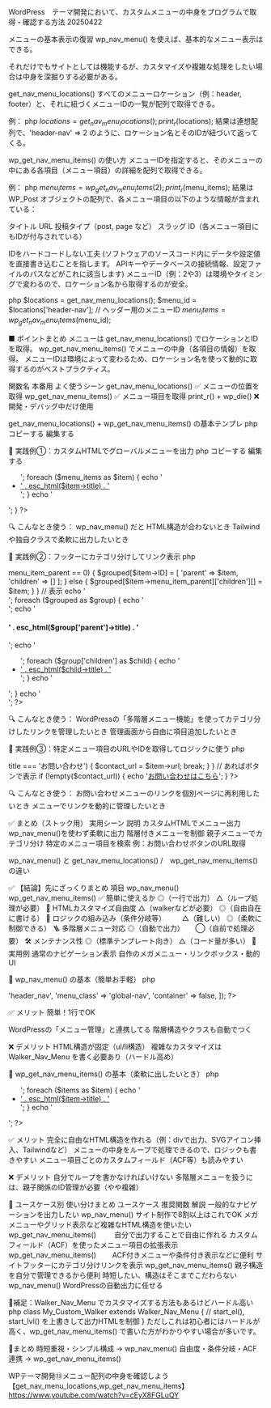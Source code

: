 WordPress　テーマ開発において、カスタムメニューの中身をプログラムで取得・確認する方法 20250422


メニューの基本表示の復習
wp_nav_menu() を使えば、基本的なメニュー表示はできる。

それだけでもサイトとしては機能するが、カスタマイズや複雑な処理をしたい場合は中身を深掘りする必要がある。

get_nav_menu_locations()
すべてのメニューロケーション（例：header, footer）と、それに紐づくメニューIDの一覧が配列で取得できる。

例：
php
$locations = get_nav_menu_locations();
print_r($locations);
結果は連想配列で、'header-nav' => 2 のように、ロケーション名とそのIDが紐づいて返ってくる。


wp_get_nav_menu_items() の使い方
メニューIDを指定すると、そのメニューの中にある各項目（メニュー項目）の詳細を配列で取得できる。

例：
php
$menu_items = wp_get_nav_menu_items(2);
print_r($menu_items);
結果は WP_Post オブジェクトの配列で、各メニュー項目の以下のような情報が含まれている：

タイトル
URL
投稿タイプ（post, page など）
スラッグ
ID（各メニュー項目にもIDが付与されている）

IDをハードコードしない工夫
(ソフトウェアのソースコード内にデータや設定値を直接書き込むことを指します。 APIキーやデータベースの接続情報、設定ファイルのパスなどがこれに該当します)
メニューID（例：2や3）は環境やタイミングで変わるので、ロケーション名から取得するのが安全。

php
$locations = get_nav_menu_locations();
$menu_id = $locations['header-nav']; // ヘッダー用のメニューID
$menu_items = wp_get_nav_menu_items($menu_id);

■ ポイントまとめ
メニューは get_nav_menu_locations() でロケーションとIDを取得。
wp_get_nav_menu_items() でメニューの中身（各項目の情報）を取得。
メニューIDは環境によって変わるため、ロケーション名を使って動的に取得するのがベストプラクティス。

関数名                      	    本番用	            よく使うシーン
get_nav_menu_locations()	        ✅	            メニューの位置を取得
wp_get_nav_menu_items()	            ✅	            メニュー項目を取得
print_r() + wp_die()	            ❌              	開発・デバッグ中だけ使用

get_nav_menu_locations() + wp_get_nav_menu_items() の基本テンプレ
php
コピーする
編集する
<?php
$locations = get_nav_menu_locations();
$menu_id = $locations['header_nav']; // テーマ側で 'header_nav' に登録されているメニュー
$menu_items = wp_get_nav_menu_items($menu_id);
?>
🧪 実践例①：カスタムHTMLでグローバルメニューを出力
php
コピーする
編集する
<?php
$locations = get_nav_menu_locations();
$menu_id = $locations['header_nav'];
$menu_items = wp_get_nav_menu_items($menu_id);

if (!empty($menu_items)) {
    echo '<nav><ul class="custom-nav">';
    foreach ($menu_items as $item) {
        echo '<li><a href="' . esc_url($item->url) . '">' . esc_html($item->title) . '</a></li>';
    }
    echo '</ul></nav>';
}
?>


🔍 こんなとき使う：
wp_nav_menu() だと HTML構造が合わないとき
Tailwindや独自クラスで柔軟に出力したいとき

🧪 実践例②：フッターにカテゴリ分けしてリンク表示
php
<?php
$locations = get_nav_menu_locations();
$menu_id = $locations['footer_links'];
$menu_items = wp_get_nav_menu_items($menu_id);

// 親要素ごとにグループ化（例：About, Services, Support）
$grouped = [];

foreach ($menu_items as $item) {
    if ($item->menu_item_parent == 0) {
        $grouped[$item->ID] = [
            'parent' => $item,
            'children' => []
        ];
    } else {
        $grouped[$item->menu_item_parent]['children'][] = $item;
    }
}

// 表示
echo '<div class="footer-links">';
foreach ($grouped as $group) {
    echo '<div class="footer-group">';
    echo '<h4>' . esc_html($group['parent']->title) . '</h4>';
    echo '<ul>';
    foreach ($group['children'] as $child) {
        echo '<li><a href="' . esc_url($child->url) . '">' . esc_html($child->title) . '</a></li>';
    }
    echo '</ul></div>';
}
echo '</div>';
?>

🔍 こんなとき使う：
WordPressの「多階層メニュー機能」を使ってカテゴリ分けしたリンクを管理したいとき
管理画面から自由に項目追加したいとき

🧪 実践例③：特定メニュー項目のURLやIDを取得してロジックに使う
php
<?php
$locations = get_nav_menu_locations();
$menu_id = $locations['header_nav'];
$menu_items = wp_get_nav_menu_items($menu_id);

// 例：特定のタイトルのメニューが存在するか確認
foreach ($menu_items as $item) {
    if ($item->title === 'お問い合わせ') {
        $contact_url = $item->url;
        break;
    }
}

// あればボタンで表示
if (!empty($contact_url)) {
    echo '<a class="btn" href="' . esc_url($contact_url) . '">お問い合わせはこちら</a>';
}
?>

🔍 こんなとき使う：
お問い合わせメニューのリンクを個別ページに再利用したいとき
メニューでリンクを動的に管理したいとき

✅ まとめ（ストック用）
実用シーン                  	                    説明
カスタムHTMLでメニュー出力	                wp_nav_menu()を使わず柔軟に出力
階層付きメニューを制御	                    親子メニューでカテゴリ分け
特定のメニュー項目を検索	                例：お問い合わせボタンのURL取得



wp_nav_menu() と get_nav_menu_locations()  /　wp_get_nav_menu_items() の違い

✅ 【結論】先にざっくりまとめ
項目	                                    wp_nav_menu()	                         wp_get_nav_menu_items()
✅ 簡単に使えるか	                    ◎（一行で出力）	                          △（ループ処理が必要）
🎨 HTMLカスタマイズ自由度	             △（walkerなどが必要）	                   ◎（自由自在に書ける）
🧠 ロジックの組み込み（条件分岐等）    　　△（難しい）	                            ◎（柔軟に制御できる）
🪜 多階層メニュー対応	                   ◎（自動で出力）                        　 ◯（自前で処理必要）
🛠️ メンテナンス性	                      ◎（標準テンプレート向き）             	 △（コード量が多い）
🤖 実用例	                            通常のナビゲーション表示	                自作のメガメニュー・リンクボックス・動的UI


🧩 wp_nav_menu() の基本（簡単お手軽）
php
<?php
wp_nav_menu([
  'theme_location' => 'header_nav',
  'menu_class' => 'global-nav',
  'container' => false,
]);
?>
✅ メリット
簡単！1行でOK

WordPressの「メニュー管理」と連携してる
階層構造やクラスも自動でつく

❌ デメリット
HTML構造が固定（ul/li構造）
複雑なカスタマイズは Walker_Nav_Menu を書く必要あり（ハードル高め）


🧩 wp_get_nav_menu_items() の基本（柔軟に出したいとき）
php
<?php
$locations = get_nav_menu_locations();
$menu_id = $locations['header_nav'];
$items = wp_get_nav_menu_items($menu_id);

echo '<nav><ul>';
foreach ($items as $item) {
  echo '<li><a href="' . esc_url($item->url) . '">' . esc_html($item->title) . '</a></li>';
}
echo '</ul></nav>';
?>
✅ メリット
完全に自由なHTML構造を作れる（例：divで出力、SVGアイコン挿入、Tailwindなど）
メニューの中身をループで処理できるので、ロジックも書きやすい
メニュー項目ごとのカスタムフィールド（ACF等）も読みやすい

❌ デメリット
自分でループを書かなければいけない
多階層メニューを扱うには、親子関係のID管理が必要（やや複雑）


🧪 ユースケース別 使い分けまとめ
ユースケース	                                                推奨関数	                                解説
一般的なナビゲーションを出力したい	                            wp_nav_menu()	                    サイト制作で8割以上はこれでOK
メガメニューやグリッド表示など複雑なHTML構造を使いたい	          wp_get_nav_menu_items()        　　 自分で出力することで自由に作れる
カスタムフィールド（ACF）を使ったメニュー項目の拡張表示	          wp_get_nav_menu_items()          　　ACF付きメニューや条件付き表示などに便利
サイトフッターにカテゴリ分けリンクを表示	                    wp_get_nav_menu_items()	            親子構造を自分で管理できるから便利
時短したい、構造はそこまでこだわらない	                        wp_nav_menu()	                    WordPressの自動出力に任せる

📝補足：Walker_Nav_Menu でカスタマイズする方法もあるけどハードル高い
php
class My_Custom_Walker extends Walker_Nav_Menu {
    // start_el(), start_lvl() を上書きして出力HTMLを制御
}
ただしこれは初心者にはハードルが高く、wp_get_nav_menu_items() で書いた方がわかりやすい場合が多いです。

🎁まとめ
時短重視・シンプル構成 → wp_nav_menu()
自由度・条件分岐・ACF連携 → wp_get_nav_menu_items()


WPテーマ開発⑬メニュー配列の中身を確認しよう【get_nav_menu_locations,wp_get_nav_menu_items】
https://www.youtube.com/watch?v=cEyX8FGLuQY